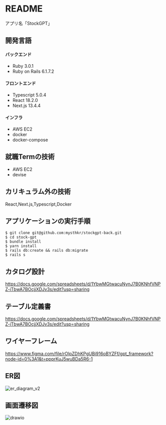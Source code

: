 # README
アプリ名「StockGPT」

## 開発言語
#### バックエンド
- Ruby 3.0.1
- Ruby on Rails 6.1.7.2

#### フロントエンド
- Typescript 5.0.4
- React 18.2.0
- Next.js 13.4.4

#### インフラ
- AWS EC2
- docker
- docker-compose


## 就職Termの技術
- AWS EC2
- devise

## カリキュラム外の技術
React,Next.js,Typescript,Docker

## アプリケーションの実行手順
```
$ git clone git@github.com:mysthkr/stockgpt-back.git
$ cd stock-gpt
$ bundle install
$ yarn install
$ rails db:create && rails db:migrate
$ rails s 
```

## カタログ設計
https://docs.google.com/spreadsheets/d/1YbwMGtwacuNynJ7B0KNhfVNPZ-iTbwA7BOcjjXDJv3s/edit?usp=sharing

## テーブル定義書
https://docs.google.com/spreadsheets/d/1YbwMGtwacuNynJ7B0KNhfVNPZ-iTbwA7BOcjjXDJv3s/edit?usp=sharing

## ワイヤーフレーム
https://www.figma.com/file/rOlpZDhKPgUBi916oBYZFf/gpt_framework?node-id=0%3A1&t=ppprKuJ5wuBDa5R6-1

## ER図
![er_diagram_v2](https://user-images.githubusercontent.com/101381852/232799952-f4df7a9d-f72a-43bb-a0df-a04affc139f9.png)


## 画面遷移図
![drawio](https://user-images.githubusercontent.com/101381852/232451420-c1f27405-f2c6-48a4-a5f9-0332d3ef1516.png)
